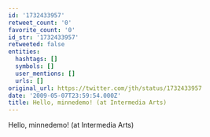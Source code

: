 ```yaml
---
id: '1732433957'
retweet_count: '0'
favorite_count: '0'
id_str: '1732433957'
retweeted: false
entities:
  hashtags: []
  symbols: []
  user_mentions: []
  urls: []
original_url: https://twitter.com/jth/status/1732433957
date: '2009-05-07T23:59:54.000Z'
title: Hello, minnedemo! (at Intermedia Arts)
---
```


Hello, minnedemo! (at Intermedia Arts)